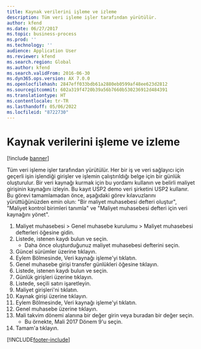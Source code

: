 ```yaml
---
title: Kaynak verilerini işleme ve izleme
description: Tüm veri işleme işler tarafından yürütülür.
author: kfend
ms.date: 06/27/2017
ms.topic: business-process
ms.prod: ''
ms.technology: ''
audience: Application User
ms.reviewer: kfend
ms.search.region: Global
ms.author: kfend
ms.search.validFrom: 2016-06-30
ms.dyn365.ops.version: AX 7.0.0
ms.openlocfilehash: 2847eff033bdb61a2880eb0599af48ee623d2812
ms.sourcegitcommit: 602a319f4720b39a56b7660b530236912d484391
ms.translationtype: HT
ms.contentlocale: tr-TR
ms.lasthandoff: 05/06/2022
ms.locfileid: "8722730"
---
```

# <a name="process-and-trace-source-data"></a>Kaynak verilerini işleme ve izleme

[!include [banner](../../includes/banner.md)]

Tüm veri işleme işler tarafından yürütülür. Her bir iş ve veri sağlayıcı için geçerli işin işlendiği girişler ve işlemin çalıştırıldığı belge için bir günlük oluşturulur. Bir veri kaynağı kurmak için bu yordamı kullanın ve belirli maliyet girişinin kaynağını izleyin. Bu kayıt USP2 demo veri şirketini USP2 kullanır. Bu görevi tamamlamadan önce, aşağıdaki görev kılavuzlarını yürüttüğünüzden emin olun: "Bir maliyet muhasebesi defteri oluştur", "Maliyet kontrol birimleri tanımla" ve "Maliyet muhasebesi defteri için veri kaynağını yönet".

1. Maliyet muhasebesi > Genel muhasebe kurulumu > Maliyet muhasebesi defterleri öğesine gidin.
2. Listede, istenen kaydı bulun ve seçin.
    * Daha önce oluşturduğunuz maliyet muhasebesi defterini seçin.  
3. Güncel sürümler üzerine tıklayın.
4. Eylem Bölmesinde, Veri kaynağı işleme'yi tıklatın.
5. Genel muhasebe girişi transfer günlükleri öğesine tıklayın.
6. Listede, istenen kaydı bulun ve seçin.
7. Günlük girişleri üzerine tıklayın.
8. Listede, seçili satırı işaretleyin.
9. Maliyet girişleri'ni tıklatın.
10. Kaynak girişi üzerine tıklayın.
11. Eylem Bölmesinde, Veri kaynağı işleme'yi tıklatın.
12. Genel muhasebe üzerine tıklayın.
13. Mali takvim dönemi alanına bir değer girin veya buradan bir değer seçin.
    * Bu örnekte, Mali 2017 Dönem 9'u seçin.  
14. Tamam'a tıklayın.



[!INCLUDE[footer-include](../../../includes/footer-banner.md)]
